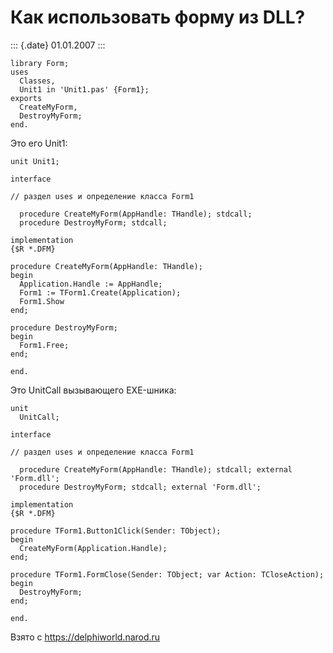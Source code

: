 Как использовать форму из DLL?
==============================

::: {.date}
01.01.2007
:::

    library Form;
    uses
      Classes,
      Unit1 in 'Unit1.pas' {Form1};
    exports
      CreateMyForm,
      DestroyMyForm;
    end.

Это его Unit1:

    unit Unit1;
     
    interface
     
    // раздел uses и определение класса Form1
     
      procedure CreateMyForm(AppHandle: THandle); stdcall;
      procedure DestroyMyForm; stdcall;
     
    implementation
    {$R *.DFM}
     
    procedure CreateMyForm(AppHandle: THandle);
    begin
      Application.Handle := AppHandle;
      Form1 := TForm1.Create(Application);
      Form1.Show
    end;
     
    procedure DestroyMyForm;
    begin
      Form1.Free;
    end;
     
    end.

Это UnitCall вызывающего EXE-шника:

    unit
      UnitCall;
     
    interface
     
    // раздел uses и определение класса Form1
     
      procedure CreateMyForm(AppHandle: THandle); stdcall; external 'Form.dll';
      procedure DestroyMyForm; stdcall; external 'Form.dll';
     
    implementation
    {$R *.DFM}
     
    procedure TForm1.Button1Click(Sender: TObject);
    begin
      CreateMyForm(Application.Handle);
    end;
     
    procedure TForm1.FormClose(Sender: TObject; var Action: TCloseAction);
    begin
      DestroyMyForm;
    end;
     
    end.

Взято с <https://delphiworld.narod.ru>
